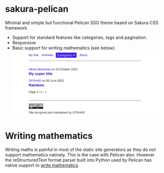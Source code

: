 # sakura-pelican
Minimal and simple but functional Pelican SSG theme based on Sakura CSS framework.
* Support for standard features like categories, tags and pagination.
* Responsive
* Basic support for writing mathematics (see below).
![Index page](screenshots/index.png)
# Writing mathematics

Writing maths is painful in most of the static site generators as they do not support mathematics natively.
This is the case with Pelican also. 
However the reStructuredText format parser built into Python used by Pelican has native support to [write mathematics](https://docutils.sourceforge.io/docs/ref/rst/mathematics.html).



